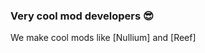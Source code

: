 ### Very cool mod developers 😎
We make cool mods like \[Nullium] and \[Reef]
<!--I littery have no idea why it has to be in profile/-->
